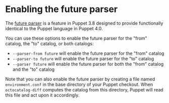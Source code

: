 # Enabling the future parser

The [future parser](https://docs.puppet.com/puppet/3.8/reference/experiments_future.html) is a feature in Puppet 3.8 designed to provide functionally identical to the Puppet language in Puppet 4.0.

You can use these options to enable the future parser for the "from" catalog, the "to" catalog, or both catalogs:

- `--parser-from future` will enable the future parser for the "from" catalog
- `--parser-to future` will enable the future parser for the "to" catalog
- `--parser future` will enable the future parser for both the "from" catalog and the "to" catalog

Note that you can also enable the future parser by creating a file named `environment.conf` in the base directory of your Puppet checkout. When `octocatalog-diff` computes the catalog from this directory, Puppet will read this file and act upon it accordingly.
